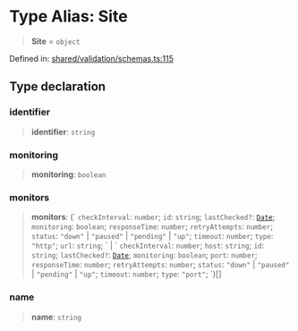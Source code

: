 # Type Alias: Site

> **Site** = `object`

Defined in: [shared/validation/schemas.ts:115](https://github.com/Nick2bad4u/Uptime-Watcher/blob/dca5483e793478722cd3e6e125cafcec5fc771f0/shared/validation/schemas.ts#L115)

## Type declaration

### identifier

> **identifier**: `string`

### monitoring

> **monitoring**: `boolean`

### monitors

> **monitors**: (\` `checkInterval`: `number`; `id`: `string`; `lastChecked?`: [`Date`](https://developer.mozilla.org/docs/Web/JavaScript/Reference/Global_Objects/Date); `monitoring`: `boolean`; `responseTime`: `number`; `retryAttempts`: `number`; `status`: `"down"` \| `"paused"` \| `"pending"` \| `"up"`; `timeout`: `number`; `type`: `"http"`; `url`: `string`; \` \| \` `checkInterval`: `number`; `host`: `string`; `id`: `string`; `lastChecked?`: [`Date`](https://developer.mozilla.org/docs/Web/JavaScript/Reference/Global_Objects/Date); `monitoring`: `boolean`; `port`: `number`; `responseTime`: `number`; `retryAttempts`: `number`; `status`: `"down"` \| `"paused"` \| `"pending"` \| `"up"`; `timeout`: `number`; `type`: `"port"`; \`)[]

### name

> **name**: `string`
